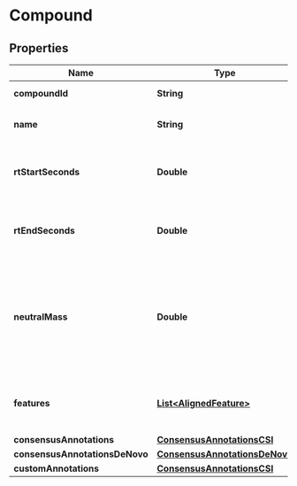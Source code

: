 

# Compound



## Properties

| Name | Type | Description | Notes |
|------------ | ------------- | ------------- | -------------|
|**compoundId** | **String** | uid of this compound Entity |  [optional] |
|**name** | **String** | Some (optional) human-readable name |  [optional] |
|**rtStartSeconds** | **Double** | The merged/consensus retention time start (earliest rt) of this compound |  [optional] |
|**rtEndSeconds** | **Double** | The merged/consensus retention time end (latest rt) of this compound |  [optional] |
|**neutralMass** | **Double** | Neutral mass of this compound. Ion masse minus the mass of the assigned adduct of each feature assigned  to this compound should result in the same neutral mass |  [optional] |
|**features** | [**List&lt;AlignedFeature&gt;**](AlignedFeature.md) | List of aligned features (adducts) that belong to the same (this) compound |  [optional] |
|**consensusAnnotations** | [**ConsensusAnnotationsCSI**](ConsensusAnnotationsCSI.md) |  |  [optional] |
|**consensusAnnotationsDeNovo** | [**ConsensusAnnotationsDeNovo**](ConsensusAnnotationsDeNovo.md) |  |  [optional] |
|**customAnnotations** | [**ConsensusAnnotationsCSI**](ConsensusAnnotationsCSI.md) |  |  [optional] |



